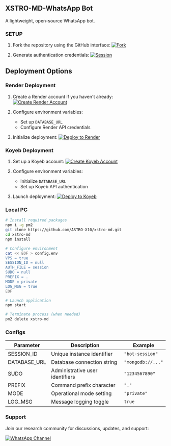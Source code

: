 ## XSTRO-MD-WhatsApp Bot

A lightweight, open-source WhatsApp bot.

### SETUP

1. Fork the repository using the GitHub interface:
   [![Fork](https://img.shields.io/badge/FORK-black?style=for-the-badge&logo=github&logoColor=white)](https://github.com/ASTRO-X10/xstro-md/fork)

2. Generate authentication credentials:
   [![Session](https://img.shields.io/badge/SESSION-100000?style=for-the-badge&logo=scan&logoColor=white&labelColor=black&color=black)](https://your-qr-endpoint)

## Deployment Options

### Render Deployment

1. Create a Render account if you haven't already:
   [![Create Render Account](https://img.shields.io/badge/CREATE-black?style=for-the-badge&logo=render&logoColor=white)](https://render.com)

2. Configure environment variables:
   - Set up `DATABASE_URL`
   - Configure Render API credentials

3. Initialize deployment:
   [![Deploy to Render](https://img.shields.io/badge/DEPLOY-black?style=for-the-badge&logo=render&logoColor=white)](https://render.com/deploy)

### Koyeb Deployment

1. Set up a Koyeb account:
   [![Create Koyeb Account](https://img.shields.io/badge/CREATE-black?style=for-the-badge&logo=koyeb&logoColor=white)](https://koyeb.com)

2. Configure environment variables:
   - Initialize `DATABASE_URL`
   - Set up Koyeb API authentication

3. Launch deployment:
   [![Deploy to Koyeb](https://img.shields.io/badge/DEPLOY-black?style=for-the-badge&logo=koyeb&logoColor=white)](https://koyeb.com/deploy)

### Local PC

```bash
# Install required packages
npm i -g pm2
git clone https://github.com/ASTRO-X10/xstro-md.git
cd xstro-md
npm install

# Configure environment
cat << EOF > config.env
VPS = true
SESSION_ID = null
AUTH_FILE = session
SUDO = null
PREFIX = .
MODE = private
LOG_MSG = true
EOF

# Launch application
npm start

# Terminate process (when needed)
pm2 delete xstro-md
```

### Configs

| Parameter | Description | Example |
|-----------|-------------|---------|
| SESSION_ID | Unique instance identifier | `"bot-session"` |
| DATABASE_URL | Database connection string | `"mongodb://..."` |
| SUDO | Administrative user identifiers | `"1234567890"` |
| PREFIX | Command prefix character | `"."` |
| MODE | Operational mode setting | `"private"` |
| LOG_MSG | Message logging toggle | `true` |

### Support

Join our research community for discussions, updates, and support:

[![WhatsApp Channel](https://img.shields.io/badge/WhatsApp%20Channel-white?style=for-the-badge&logo=whatsapp&logoColor=black)](https://whatsapp.com/channel/0029VasMxnC7Noa3nZk9QA3G)
